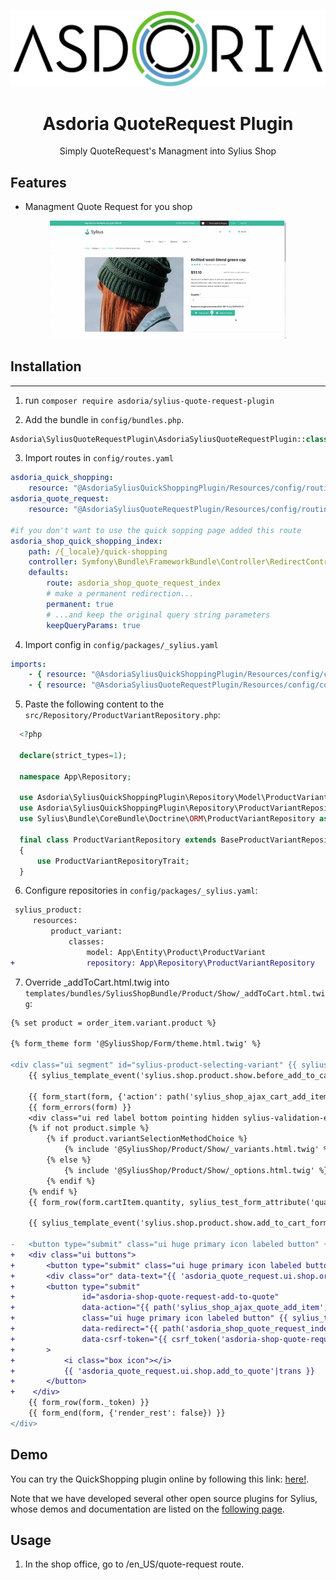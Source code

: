 <p align="center">
</p>

![Logo Asdoria](doc/asdoria.jpg)

<h1 align="center">Asdoria QuoteRequest Plugin</h1>

<p align="center">Simply QuoteRequest's Managment into Sylius Shop</p>

## Features

+ Managment Quote Request for you shop

<div style="max-width: 75%; height: auto; margin: auto">

![Add to Cart](doc/presentation.gif)

</div>

<div style="max-width: 75%; height: auto; margin: auto">

</div>



## Installation

---
1. run `composer require asdoria/sylius-quote-request-plugin`


2. Add the bundle in `config/bundles.php`.

```PHP
Asdoria\SyliusQuoteRequestPlugin\AsdoriaSyliusQuoteRequestPlugin::class => ['all' => true],
```

3. Import routes in `config/routes.yaml`

```yaml
asdoria_quick_shopping:
    resource: "@AsdoriaSyliusQuickShoppingPlugin/Resources/config/routing.yaml"
asdoria_quote_request:
    resource: "@AsdoriaSyliusQuoteRequestPlugin/Resources/config/routing.yaml"

#if you don't want to use the quick sopping page added this route
asdoria_shop_quick_shopping_index:
    path: /{_locale}/quick-shopping
    controller: Symfony\Bundle\FrameworkBundle\Controller\RedirectController::redirectAction
    defaults:
        route: asdoria_shop_quote_request_index
        # make a permanent redirection...
        permanent: true
        # ...and keep the original query string parameters
        keepQueryParams: true
```

4. Import config in `config/packages/_sylius.yaml`
```yaml
imports:
    - { resource: "@AsdoriaSyliusQuickShoppingPlugin/Resources/config/config.yaml"}
    - { resource: "@AsdoriaSyliusQuoteRequestPlugin/Resources/config/config.yaml"}
```

5. Paste the following content to the `src/Repository/ProductVariantRepository.php`:
```php
  <?php

  declare(strict_types=1);

  namespace App\Repository;

  use Asdoria\SyliusQuickShoppingPlugin\Repository\Model\ProductVariantRepositoryAwareInterface;
  use Asdoria\SyliusQuickShoppingPlugin\Repository\ProductVariantRepositoryTrait;
  use Sylius\Bundle\CoreBundle\Doctrine\ORM\ProductVariantRepository as BaseProductVariantRepository;
  
  final class ProductVariantRepository extends BaseProductVariantRepository implements ProductVariantRepositoryAwareInterface
  {
      use ProductVariantRepositoryTrait;
  }
```

6. Configure repositories in `config/packages/_sylius.yaml`:
```diff  
 sylius_product:
     resources:
         product_variant:
             classes:
                 model: App\Entity\Product\ProductVariant
+                repository: App\Repository\ProductVariantRepository
```

7. Override _addToCart.html.twig into `templates/bundles/SyliusShopBundle/Product/Show/_addToCart.html.twig`:
```diff
{% set product = order_item.variant.product %}

{% form_theme form '@SyliusShop/Form/theme.html.twig' %}

<div class="ui segment" id="sylius-product-selecting-variant" {{ sylius_test_html_attribute('product-selecting-variant') }}>
    {{ sylius_template_event('sylius.shop.product.show.before_add_to_cart', {'product': product, 'order_item': order_item}) }}

    {{ form_start(form, {'action': path('sylius_shop_ajax_cart_add_item', {'productId': product.id}), 'attr': {'id': 'sylius-product-adding-to-cart', 'class': 'ui loadable form', 'novalidate': 'novalidate', 'autocomplete': 'off', 'data-redirect': path(configuration.getRedirectRoute('summary'))}}) }}
    {{ form_errors(form) }}
    <div class="ui red label bottom pointing hidden sylius-validation-error" id="sylius-cart-validation-error" {{ sylius_test_html_attribute('cart-validation-error') }}></div>
    {% if not product.simple %}
        {% if product.variantSelectionMethodChoice %}
            {% include '@SyliusShop/Product/Show/_variants.html.twig' %}
        {% else %}
            {% include '@SyliusShop/Product/Show/_options.html.twig' %}
        {% endif %}
    {% endif %}
    {{ form_row(form.cartItem.quantity, sylius_test_form_attribute('quantity')) }}

    {{ sylius_template_event('sylius.shop.product.show.add_to_cart_form', {'product': product, 'order_item': order_item, 'form': form}) }}

-   <button type="submit" class="ui huge primary icon labeled button" {{ sylius_test_html_attribute('add-to-cart-button') }}><i class="cart icon"></i> {{ 'sylius.ui.add_to_cart'|trans }}</button>
+   <div class="ui buttons">
+       <button type="submit" class="ui huge primary icon labeled button" {{ sylius_test_html_attribute('add-to-cart-button') }}><i class="cart icon"></i> {{ 'sylius.ui.add_to_cart'|trans }}</button>
+       <div class="or" data-text="{{ 'asdoria_quote_request.ui.shop.or'|trans }}"></div>
+       <button type="submit"
+               id="asdoria-shop-quote-request-add-to-quote"
+               data-action="{{ path('sylius_shop_ajax_quote_add_item', {'productId': product.id}) }}"
+               class="ui huge primary icon labeled button" {{ sylius_test_html_attribute('add-to-quote-button') }}
+               data-redirect="{{ path('asdoria_shop_quote_request_index') }}"
+               data-csrf-token="{{ csrf_token('asdoria-shop-quote-request-add-to-quote') }}"
+       >
+           <i class="box icon"></i>
+           {{ 'asdoria_quote_request.ui.shop.add_to_quote'|trans }}
+       </button>
+    </div>
    {{ form_row(form._token) }}
    {{ form_end(form, {'render_rest': false}) }}
</div>  
```

## Demo

You can try the QuickShopping plugin online by following this link: [here!](https://demo-sylius.asdoria.fr/en_US/quote-request).

Note that we have developed several other open source plugins for Sylius, whose demos and documentation are listed on the [following page](https://asdoria.github.io/).

## Usage

1. In the shop office, go to /en_US/quote-request route.




